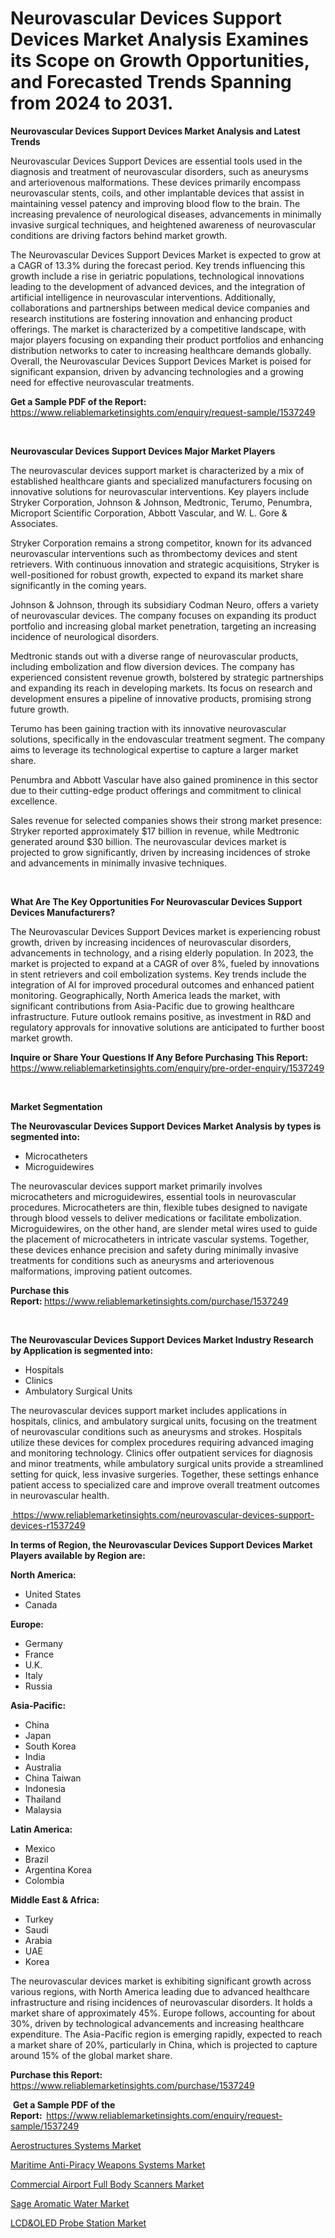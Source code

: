 <p><h1>Neurovascular Devices Support Devices Market Analysis Examines its Scope on Growth Opportunities, and Forecasted Trends Spanning from 2024 to 2031.</h1></p><p><strong>Neurovascular Devices Support Devices Market Analysis and Latest Trends</strong></p>
<p><p>Neurovascular Devices Support Devices are essential tools used in the diagnosis and treatment of neurovascular disorders, such as aneurysms and arteriovenous malformations. These devices primarily encompass neurovascular stents, coils, and other implantable devices that assist in maintaining vessel patency and improving blood flow to the brain. The increasing prevalence of neurological diseases, advancements in minimally invasive surgical techniques, and heightened awareness of neurovascular conditions are driving factors behind market growth.</p><p>The Neurovascular Devices Support Devices Market is expected to grow at a CAGR of 13.3% during the forecast period. Key trends influencing this growth include a rise in geriatric populations, technological innovations leading to the development of advanced devices, and the integration of artificial intelligence in neurovascular interventions. Additionally, collaborations and partnerships between medical device companies and research institutions are fostering innovation and enhancing product offerings. The market is characterized by a competitive landscape, with major players focusing on expanding their product portfolios and enhancing distribution networks to cater to increasing healthcare demands globally. Overall, the Neurovascular Devices Support Devices Market is poised for significant expansion, driven by advancing technologies and a growing need for effective neurovascular treatments.</p></p>
<p><strong>Get a Sample PDF of the Report:&nbsp;</strong> <a href="https://www.reliablemarketinsights.com/enquiry/request-sample/1537249?utm_campaign=1347&utm_medium=2&utm_source=Github&utm_content=ia&utm_term=12102024&utm_id=neurovascular-devices-support-devices">https://www.reliablemarketinsights.com/enquiry/request-sample/1537249</a></p>
<p>&nbsp;</p>
<p><strong>Neurovascular Devices Support Devices Major Market Players</strong></p>
<p><p>The neurovascular devices support market is characterized by a mix of established healthcare giants and specialized manufacturers focusing on innovative solutions for neurovascular interventions. Key players include Stryker Corporation, Johnson & Johnson, Medtronic, Terumo, Penumbra, Microport Scientific Corporation, Abbott Vascular, and W. L. Gore & Associates.</p><p>Stryker Corporation remains a strong competitor, known for its advanced neurovascular interventions such as thrombectomy devices and stent retrievers. With continuous innovation and strategic acquisitions, Stryker is well-positioned for robust growth, expected to expand its market share significantly in the coming years.</p><p>Johnson & Johnson, through its subsidiary Codman Neuro, offers a variety of neurovascular devices. The company focuses on expanding its product portfolio and increasing global market penetration, targeting an increasing incidence of neurological disorders.</p><p>Medtronic stands out with a diverse range of neurovascular products, including embolization and flow diversion devices. The company has experienced consistent revenue growth, bolstered by strategic partnerships and expanding its reach in developing markets. Its focus on research and development ensures a pipeline of innovative products, promising strong future growth.</p><p>Terumo has been gaining traction with its innovative neurovascular solutions, specifically in the endovascular treatment segment. The company aims to leverage its technological expertise to capture a larger market share.</p><p>Penumbra and Abbott Vascular have also gained prominence in this sector due to their cutting-edge product offerings and commitment to clinical excellence. </p><p>Sales revenue for selected companies shows their strong market presence: Stryker reported approximately $17 billion in revenue, while Medtronic generated around $30 billion. The neurovascular devices market is projected to grow significantly, driven by increasing incidences of stroke and advancements in minimally invasive techniques.</p></p>
<p>&nbsp;</p>
<p><strong>What Are The Key Opportunities For Neurovascular Devices Support Devices Manufacturers?</strong></p>
<p><p>The Neurovascular Devices Support Devices market is experiencing robust growth, driven by increasing incidences of neurovascular disorders, advancements in technology, and a rising elderly population. In 2023, the market is projected to expand at a CAGR of over 8%, fueled by innovations in stent retrievers and coil embolization systems. Key trends include the integration of AI for improved procedural outcomes and enhanced patient monitoring. Geographically, North America leads the market, with significant contributions from Asia-Pacific due to growing healthcare infrastructure. Future outlook remains positive, as investment in R&D and regulatory approvals for innovative solutions are anticipated to further boost market growth.</p></p>
<p><strong>Inquire or Share Your Questions If Any Before Purchasing This Report:</strong> <a href="https://www.reliablemarketinsights.com/enquiry/pre-order-enquiry/1537249?utm_campaign=1347&utm_medium=2&utm_source=Github&utm_content=ia&utm_term=12102024&utm_id=neurovascular-devices-support-devices">https://www.reliablemarketinsights.com/enquiry/pre-order-enquiry/1537249</a></p>
<p>&nbsp;</p>
<p><strong>Market Segmentation</strong></p>
<p><strong>The Neurovascular Devices Support Devices Market Analysis by types is segmented into:</strong></p>
<p><ul><li>Microcatheters</li><li>Microguidewires</li></ul></p>
<p><p>The neurovascular devices support market primarily involves microcatheters and microguidewires, essential tools in neurovascular procedures. Microcatheters are thin, flexible tubes designed to navigate through blood vessels to deliver medications or facilitate embolization. Microguidewires, on the other hand, are slender metal wires used to guide the placement of microcatheters in intricate vascular systems. Together, these devices enhance precision and safety during minimally invasive treatments for conditions such as aneurysms and arteriovenous malformations, improving patient outcomes.</p></p>
<p><strong>Purchase this Report:&nbsp;</strong><a href="https://www.reliablemarketinsights.com/purchase/1537249?utm_campaign=1347&utm_medium=2&utm_source=Github&utm_content=ia&utm_term=12102024&utm_id=neurovascular-devices-support-devices">https://www.reliablemarketinsights.com/purchase/1537249</a></p>
<p>&nbsp;</p>
<p><strong>The Neurovascular Devices Support Devices Market Industry Research by Application is segmented into:</strong></p>
<p><ul><li>Hospitals</li><li>Clinics</li><li>Ambulatory Surgical Units</li></ul></p>
<p><p>The neurovascular devices support market includes applications in hospitals, clinics, and ambulatory surgical units, focusing on the treatment of neurovascular conditions such as aneurysms and strokes. Hospitals utilize these devices for complex procedures requiring advanced imaging and monitoring technology. Clinics offer outpatient services for diagnosis and minor treatments, while ambulatory surgical units provide a streamlined setting for quick, less invasive surgeries. Together, these settings enhance patient access to specialized care and improve overall treatment outcomes in neurovascular health.</p></p>
<p><a href="https://www.reliablemarketinsights.com/neurovascular-devices-support-devices-r1537249?utm_campaign=1347&utm_medium=2&utm_source=Github&utm_content=ia&utm_term=12102024&utm_id=neurovascular-devices-support-devices">&nbsp;https://www.reliablemarketinsights.com/neurovascular-devices-support-devices-r1537249</a></p>
<p><strong>In terms of Region, the Neurovascular Devices Support Devices Market Players available by Region are:</strong></p>
<p>
    <p> <strong> North America: </strong>
        <ul>
            <li>United States</li>
            <li>Canada</li>
        </ul>
        </p> 
    <p> <strong> Europe: </strong>
        <ul>
            <li>Germany</li>
            <li>France</li>
            <li>U.K.</li>
            <li>Italy</li>
            <li>Russia</li>
        </ul>
        </p> 
    <p> <strong> Asia-Pacific: </strong>
        <ul>
            <li>China</li>
            <li>Japan</li>
            <li>South Korea</li>
            <li>India</li>
            <li>Australia</li>
            <li>China Taiwan</li>
            <li>Indonesia</li>
            <li>Thailand</li>
            <li>Malaysia</li>
        </ul>
        </p> 
    <p> <strong> Latin America: </strong>
        <ul>
            <li>Mexico</li>
            <li>Brazil</li>
            <li>Argentina Korea</li>
            <li>Colombia</li>
        </ul>
        </p> 
    <p> <strong> Middle East & Africa: </strong>
        <ul>
            <li>Turkey</li>
            <li>Saudi</li>
            <li>Arabia</li>
            <li>UAE</li>
            <li>Korea</li>
        </ul>
    </p>
    </p>
<p><p>The neurovascular devices market is exhibiting significant growth across various regions, with North America leading due to advanced healthcare infrastructure and rising incidences of neurovascular disorders. It holds a market share of approximately 45%. Europe follows, accounting for about 30%, driven by technological advancements and increasing healthcare expenditure. The Asia-Pacific region is emerging rapidly, expected to reach a market share of 20%, particularly in China, which is projected to capture around 15% of the global market share.</p></p>
<p><strong>Purchase this Report: </strong><a href="https://www.reliablemarketinsights.com/purchase/1537249?utm_campaign=1347&utm_medium=2&utm_source=Github&utm_content=ia&utm_term=12102024&utm_id=neurovascular-devices-support-devices">https://www.reliablemarketinsights.com/purchase/1537249</a></p>
<p>&nbsp;<strong>Get a Sample PDF of the Report:&nbsp;&nbsp;</strong><a href="https://www.reliablemarketinsights.com/enquiry/request-sample/1537249?utm_campaign=1347&utm_medium=2&utm_source=Github&utm_content=ia&utm_term=12102024&utm_id=neurovascular-devices-support-devices">https://www.reliablemarketinsights.com/enquiry/request-sample/1537249</a></p>
<p><strong></strong></p>
<p><p><a href="https://www.linkedin.com/pulse/aerostructures-systems-market-analysis-report-global-insights-vffzf?utm_campaign=1347&utm_medium=2&utm_source=Github&utm_content=ia&utm_term=12102024&utm_id=neurovascular-devices-support-devices">Aerostructures Systems Market</a></p><p><a href="https://www.linkedin.com/pulse/future-maritime-anti-piracy-weapons-systems-market-global-forecast-qb1wf?utm_campaign=1347&utm_medium=2&utm_source=Github&utm_content=ia&utm_term=12102024&utm_id=neurovascular-devices-support-devices">Maritime Anti-Piracy Weapons Systems Market</a></p><p><a href="https://github.com/roydonhol47/Market-Research-Report-List-1/blob/main/commercial-airport-full-body-scanners-market.md?utm_campaign=1347&utm_medium=2&utm_source=Github&utm_content=ia&utm_term=12102024&utm_id=neurovascular-devices-support-devices">Commercial Airport Full Body Scanners Market</a></p><p><a href="https://github.com/maniehilp9ib/Market-Research-Report-List-1/blob/main/sage-aromatic-water-market.md?utm_campaign=1347&utm_medium=2&utm_source=Github&utm_content=ia&utm_term=12102024&utm_id=neurovascular-devices-support-devices">Sage Aromatic Water Market</a></p><p><a href="https://www.linkedin.com/pulse/market-forecast-global-lcdoled-probe-station-trends-impact-analysis-7vpvf?utm_campaign=1347&utm_medium=2&utm_source=Github&utm_content=ia&utm_term=12102024&utm_id=neurovascular-devices-support-devices">LCD&OLED Probe Station Market</a></p></p>